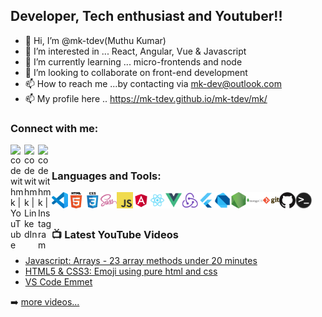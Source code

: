 ## Developer, Tech enthusiast and Youtuber!!

- 👋 Hi, I’m @mk-tdev(Muthu Kumar)
- 👀 I’m interested in ... React, Angular, Vue & Javascript
- 🌱 I’m currently learning ... micro-frontends and node
- 💞️ I’m looking to collaborate on front-end development
- 📫 How to reach me ...by contacting via mk-dev@outlook.com
- 📫 My profile here .. https://mk-tdev.github.io/mk-tdev/mk/

### Connect with me:

[<img align="left" alt="codewithmk | YouTube" width="22px" src="https://cdn.jsdelivr.net/npm/simple-icons@v3/icons/youtube.svg" />][youtube]
[<img align="left" alt="codewithmk | LinkedIn" width="22px" src="https://cdn.jsdelivr.net/npm/simple-icons@v3/icons/linkedin.svg" />][linkedin]
[<img align="left" alt="codewithmk | Instagram" width="22px" src="https://cdn.jsdelivr.net/npm/simple-icons@v3/icons/instagram.svg" />][instagram]

<br />

### Languages and Tools:

[<img align="left" alt="Visual Studio Code" width="26px" src="https://raw.githubusercontent.com/github/explore/80688e429a7d4ef2fca1e82350fe8e3517d3494d/topics/visual-studio-code/visual-studio-code.png" />][webdevplaylist]
[<img align="left" alt="HTML5" width="26px" src="https://raw.githubusercontent.com/github/explore/80688e429a7d4ef2fca1e82350fe8e3517d3494d/topics/html/html.png" />][webdevplaylist]
[<img align="left" alt="CSS3" width="26px" src="https://raw.githubusercontent.com/github/explore/80688e429a7d4ef2fca1e82350fe8e3517d3494d/topics/css/css.png" />][webdevplaylist]
[<img align="left" alt="Sass" width="26px" src="https://raw.githubusercontent.com/github/explore/80688e429a7d4ef2fca1e82350fe8e3517d3494d/topics/sass/sass.png" />][webdevplaylist]
[<img align="left" alt="JavaScript" width="26px" src="https://raw.githubusercontent.com/github/explore/80688e429a7d4ef2fca1e82350fe8e3517d3494d/topics/javascript/javascript.png" />][webdevplaylist]
[<img align="left" alt="Angular" width="26px" src="https://raw.githubusercontent.com/github/explore/80688e429a7d4ef2fca1e82350fe8e3517d3494d/topics/angular/angular.png" />][webdevplaylist]
[<img align="left" alt="React" width="26px" src="https://raw.githubusercontent.com/github/explore/80688e429a7d4ef2fca1e82350fe8e3517d3494d/topics/react/react.png" />][webdevplaylist]
[<img align="left" alt="Vue" width="26px" src="https://raw.githubusercontent.com/github/explore/80688e429a7d4ef2fca1e82350fe8e3517d3494d/topics/vue/vue.png" />][webdevplaylist]
[<img align="left" alt="Redux" width="26px" src="https://raw.githubusercontent.com/github/explore/80688e429a7d4ef2fca1e82350fe8e3517d3494d/topics/redux/redux.png" />][webdevplaylist]
[<img align="left" alt="Flutter" width="26px" src="https://raw.githubusercontent.com/github/explore/80688e429a7d4ef2fca1e82350fe8e3517d3494d/topics/flutter/flutter.png" />][webdevplaylist]
[<img align="left" alt="Dart" width="26px" src="https://raw.githubusercontent.com/github/explore/80688e429a7d4ef2fca1e82350fe8e3517d3494d/topics/dart/dart.png" />][webdevplaylist]
[<img align="left" alt="Node.js" width="26px" src="https://raw.githubusercontent.com/github/explore/80688e429a7d4ef2fca1e82350fe8e3517d3494d/topics/nodejs/nodejs.png" />][webdevplaylist]
[<img align="left" alt="MongoDB" width="26px" src="https://raw.githubusercontent.com/github/explore/80688e429a7d4ef2fca1e82350fe8e3517d3494d/topics/mongodb/mongodb.png" />][webdevplaylist]
[<img align="left" alt="Git" width="26px" src="https://raw.githubusercontent.com/github/explore/80688e429a7d4ef2fca1e82350fe8e3517d3494d/topics/git/git.png" />][webdevplaylist]
[<img align="left" alt="GitHub" width="26px" src="https://raw.githubusercontent.com/github/explore/78df643247d429f6cc873026c0622819ad797942/topics/github/github.png" />][webdevplaylist]
[<img align="left" alt="Terminal" width="26px" src="https://raw.githubusercontent.com/github/explore/80688e429a7d4ef2fca1e82350fe8e3517d3494d/topics/terminal/terminal.png" />][webdevplaylist]

<br />
<br />

### 📺 Latest YouTube Videos

<!-- YOUTUBE:START -->

- [Javascript: Arrays - 23 array methods under 20 minutes](https://www.youtube.com/watch?v=z43s5Pe-wIE)
- [HTML5 & CSS3: Emoji using pure html and css](https://www.youtube.com/watch?v=7r2HQ8XVlto&t=7s)
- [VS Code Emmet](https://www.youtube.com/watch?v=j1NZoFxGnTI&t=23s)
<!-- YOUTUBE:END -->

➡️ [more videos...](https://www.youtube.com/channel/UCO8OwLWlAIQU4kYWLytkEVw)

[webdevplaylist]: https://www.youtube.com/channel/UCO8OwLWlAIQU4kYWLytkEVw
[youtube]: https://www.youtube.com/channel/UCO8OwLWlAIQU4kYWLytkEVw
[linkedin]: https://www.linkedin.com/in/muthukumar-dev/
[instagram]: https://www.instagram.com/mkumar_here/
[jsplaylist]: https://www.youtube.com/watch?v=XsRjL6IDXG4&list=PLfp8fLUhoyaS28NtAgbgkdBd1-4Ja_Sgi
[cssplaylist]: https://www.youtube.com/watch?v=hORkfGXe9lE&list=PLfp8fLUhoyaTOk2DEIZFenjdLWFNs4KCv
[devtips]: https://www.youtube.com/watch?v=HdxnU6YLo7s&list=PLfp8fLUhoyaQYsYEKph6Gm6LjDZFDDTKf

<!---
mk-tdev/mk-tdev is a ✨ special ✨ repository because its `README.md` (this file) appears on your GitHub profile.
You can click the Preview link to take a look at your changes.
--->
